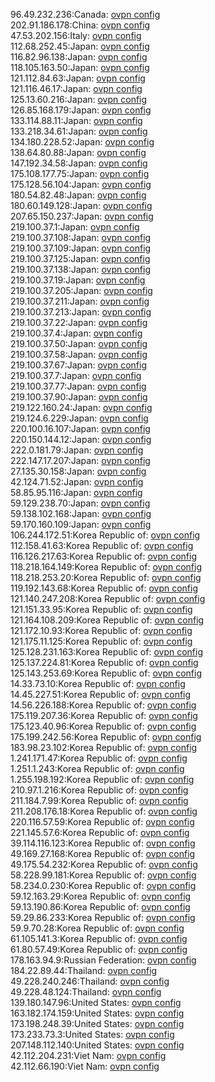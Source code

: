 96.49.232.236:Canada: [ovpn config](vpn/96_49_232_236.ovpn)  
202.91.186.178:China: [ovpn config](vpn/202_91_186_178.ovpn)  
47.53.202.156:Italy: [ovpn config](vpn/47_53_202_156.ovpn)  
112.68.252.45:Japan: [ovpn config](vpn/112_68_252_45.ovpn)  
116.82.96.138:Japan: [ovpn config](vpn/116_82_96_138.ovpn)  
118.105.163.50:Japan: [ovpn config](vpn/118_105_163_50.ovpn)  
121.112.84.63:Japan: [ovpn config](vpn/121_112_84_63.ovpn)  
121.116.46.17:Japan: [ovpn config](vpn/121_116_46_17.ovpn)  
125.13.60.216:Japan: [ovpn config](vpn/125_13_60_216.ovpn)  
126.85.168.179:Japan: [ovpn config](vpn/126_85_168_179.ovpn)  
133.114.88.11:Japan: [ovpn config](vpn/133_114_88_11.ovpn)  
133.218.34.61:Japan: [ovpn config](vpn/133_218_34_61.ovpn)  
134.180.228.52:Japan: [ovpn config](vpn/134_180_228_52.ovpn)  
138.64.80.88:Japan: [ovpn config](vpn/138_64_80_88.ovpn)  
147.192.34.58:Japan: [ovpn config](vpn/147_192_34_58.ovpn)  
175.108.177.75:Japan: [ovpn config](vpn/175_108_177_75.ovpn)  
175.128.56.104:Japan: [ovpn config](vpn/175_128_56_104.ovpn)  
180.54.82.48:Japan: [ovpn config](vpn/180_54_82_48.ovpn)  
180.60.149.128:Japan: [ovpn config](vpn/180_60_149_128.ovpn)  
207.65.150.237:Japan: [ovpn config](vpn/207_65_150_237.ovpn)  
219.100.37.1:Japan: [ovpn config](vpn/219_100_37_1.ovpn)  
219.100.37.108:Japan: [ovpn config](vpn/219_100_37_108.ovpn)  
219.100.37.109:Japan: [ovpn config](vpn/219_100_37_109.ovpn)  
219.100.37.125:Japan: [ovpn config](vpn/219_100_37_125.ovpn)  
219.100.37.138:Japan: [ovpn config](vpn/219_100_37_138.ovpn)  
219.100.37.19:Japan: [ovpn config](vpn/219_100_37_19.ovpn)  
219.100.37.205:Japan: [ovpn config](vpn/219_100_37_205.ovpn)  
219.100.37.211:Japan: [ovpn config](vpn/219_100_37_211.ovpn)  
219.100.37.213:Japan: [ovpn config](vpn/219_100_37_213.ovpn)  
219.100.37.22:Japan: [ovpn config](vpn/219_100_37_22.ovpn)  
219.100.37.4:Japan: [ovpn config](vpn/219_100_37_4.ovpn)  
219.100.37.50:Japan: [ovpn config](vpn/219_100_37_50.ovpn)  
219.100.37.58:Japan: [ovpn config](vpn/219_100_37_58.ovpn)  
219.100.37.67:Japan: [ovpn config](vpn/219_100_37_67.ovpn)  
219.100.37.7:Japan: [ovpn config](vpn/219_100_37_7.ovpn)  
219.100.37.77:Japan: [ovpn config](vpn/219_100_37_77.ovpn)  
219.100.37.90:Japan: [ovpn config](vpn/219_100_37_90.ovpn)  
219.122.160.24:Japan: [ovpn config](vpn/219_122_160_24.ovpn)  
219.124.6.229:Japan: [ovpn config](vpn/219_124_6_229.ovpn)  
220.100.16.107:Japan: [ovpn config](vpn/220_100_16_107.ovpn)  
220.150.144.12:Japan: [ovpn config](vpn/220_150_144_12.ovpn)  
222.0.181.79:Japan: [ovpn config](vpn/222_0_181_79.ovpn)  
222.147.17.207:Japan: [ovpn config](vpn/222_147_17_207.ovpn)  
27.135.30.158:Japan: [ovpn config](vpn/27_135_30_158.ovpn)  
42.124.71.52:Japan: [ovpn config](vpn/42_124_71_52.ovpn)  
58.85.95.116:Japan: [ovpn config](vpn/58_85_95_116.ovpn)  
59.129.238.70:Japan: [ovpn config](vpn/59_129_238_70.ovpn)  
59.138.102.168:Japan: [ovpn config](vpn/59_138_102_168.ovpn)  
59.170.160.109:Japan: [ovpn config](vpn/59_170_160_109.ovpn)  
106.244.172.51:Korea Republic of: [ovpn config](vpn/106_244_172_51.ovpn)  
112.158.41.63:Korea Republic of: [ovpn config](vpn/112_158_41_63.ovpn)  
116.126.217.63:Korea Republic of: [ovpn config](vpn/116_126_217_63.ovpn)  
118.218.164.149:Korea Republic of: [ovpn config](vpn/118_218_164_149.ovpn)  
118.218.253.20:Korea Republic of: [ovpn config](vpn/118_218_253_20.ovpn)  
119.192.143.68:Korea Republic of: [ovpn config](vpn/119_192_143_68.ovpn)  
121.140.247.208:Korea Republic of: [ovpn config](vpn/121_140_247_208.ovpn)  
121.151.33.95:Korea Republic of: [ovpn config](vpn/121_151_33_95.ovpn)  
121.164.108.209:Korea Republic of: [ovpn config](vpn/121_164_108_209.ovpn)  
121.172.10.93:Korea Republic of: [ovpn config](vpn/121_172_10_93.ovpn)  
121.175.11.125:Korea Republic of: [ovpn config](vpn/121_175_11_125.ovpn)  
125.128.231.163:Korea Republic of: [ovpn config](vpn/125_128_231_163.ovpn)  
125.137.224.81:Korea Republic of: [ovpn config](vpn/125_137_224_81.ovpn)  
125.143.253.69:Korea Republic of: [ovpn config](vpn/125_143_253_69.ovpn)  
14.33.73.10:Korea Republic of: [ovpn config](vpn/14_33_73_10.ovpn)  
14.45.227.51:Korea Republic of: [ovpn config](vpn/14_45_227_51.ovpn)  
14.56.226.188:Korea Republic of: [ovpn config](vpn/14_56_226_188.ovpn)  
175.119.207.36:Korea Republic of: [ovpn config](vpn/175_119_207_36.ovpn)  
175.123.40.96:Korea Republic of: [ovpn config](vpn/175_123_40_96.ovpn)  
175.199.242.56:Korea Republic of: [ovpn config](vpn/175_199_242_56.ovpn)  
183.98.23.102:Korea Republic of: [ovpn config](vpn/183_98_23_102.ovpn)  
1.241.171.47:Korea Republic of: [ovpn config](vpn/1_241_171_47.ovpn)  
1.251.1.243:Korea Republic of: [ovpn config](vpn/1_251_1_243.ovpn)  
1.255.198.192:Korea Republic of: [ovpn config](vpn/1_255_198_192.ovpn)  
210.97.1.216:Korea Republic of: [ovpn config](vpn/210_97_1_216.ovpn)  
211.184.7.99:Korea Republic of: [ovpn config](vpn/211_184_7_99.ovpn)  
211.208.176.18:Korea Republic of: [ovpn config](vpn/211_208_176_18.ovpn)  
220.116.57.59:Korea Republic of: [ovpn config](vpn/220_116_57_59.ovpn)  
221.145.57.6:Korea Republic of: [ovpn config](vpn/221_145_57_6.ovpn)  
39.114.116.123:Korea Republic of: [ovpn config](vpn/39_114_116_123.ovpn)  
49.169.27.168:Korea Republic of: [ovpn config](vpn/49_169_27_168.ovpn)  
49.175.54.232:Korea Republic of: [ovpn config](vpn/49_175_54_232.ovpn)  
58.228.99.181:Korea Republic of: [ovpn config](vpn/58_228_99_181.ovpn)  
58.234.0.230:Korea Republic of: [ovpn config](vpn/58_234_0_230.ovpn)  
59.12.163.29:Korea Republic of: [ovpn config](vpn/59_12_163_29.ovpn)  
59.13.190.86:Korea Republic of: [ovpn config](vpn/59_13_190_86.ovpn)  
59.29.86.233:Korea Republic of: [ovpn config](vpn/59_29_86_233.ovpn)  
59.9.70.28:Korea Republic of: [ovpn config](vpn/59_9_70_28.ovpn)  
61.105.141.3:Korea Republic of: [ovpn config](vpn/61_105_141_3.ovpn)  
61.80.57.49:Korea Republic of: [ovpn config](vpn/61_80_57_49.ovpn)  
178.163.94.9:Russian Federation: [ovpn config](vpn/178_163_94_9.ovpn)  
184.22.89.44:Thailand: [ovpn config](vpn/184_22_89_44.ovpn)  
49.228.240.246:Thailand: [ovpn config](vpn/49_228_240_246.ovpn)  
49.228.48.124:Thailand: [ovpn config](vpn/49_228_48_124.ovpn)  
139.180.147.96:United States: [ovpn config](vpn/139_180_147_96.ovpn)  
163.182.174.159:United States: [ovpn config](vpn/163_182_174_159.ovpn)  
173.198.248.39:United States: [ovpn config](vpn/173_198_248_39.ovpn)  
173.233.73.3:United States: [ovpn config](vpn/173_233_73_3.ovpn)  
207.148.112.140:United States: [ovpn config](vpn/207_148_112_140.ovpn)  
42.112.204.231:Viet Nam: [ovpn config](vpn/42_112_204_231.ovpn)  
42.112.66.190:Viet Nam: [ovpn config](vpn/42_112_66_190.ovpn)  
